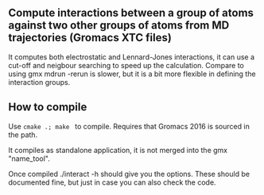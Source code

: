 
## Compute interactions between a group of atoms against two other groups of atoms from MD trajectories (Gromacs XTC files)

It computes both electrostatic and Lennard-Jones interactions, it can
use a cut-off and neigbour searching to speed up the calculation. 
Compare to using gmx mdrun -rerun is slower, but it is a bit more flexible
in defining the interaction groups. 


## How to compile

Use ```cmake .; make ``` to compile. Requires that Gromacs 2016 is sourced in the path.

It compiles as standalone application, it is not merged into the gmx "name_tool". 

Once compiled ./interact -h should give you the options. These should be documented 
fine, but just in case you can also check the code. 





